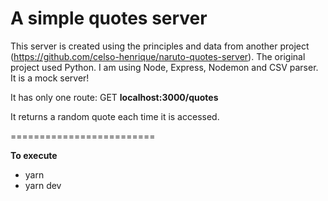 # A simple quotes server

This server is created using the principles and data from another project (https://github.com/celso-henrique/naruto-quotes-server).
The original project used Python. I am using Node, Express, Nodemon and CSV parser.
It is a mock server!

It has only one route: GET
**localhost:3000/quotes**

It returns a random quote each time it is accessed.

=========================

**To execute**
- yarn
- yarn dev